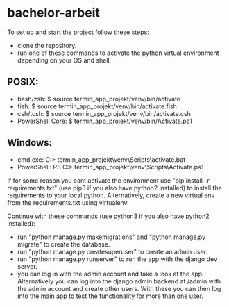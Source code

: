 # bachelor-arbeit

To set up and start the project follow these steps:

- clone the repository.
- run one of these commands to activate the python virtual environment depending on your OS and shell:

## POSIX:
- bash/zsh:          $ source termin_app_projekt/venv/bin/activate
- fish:              $ source termin_app_projekt/venv/bin/activate.fish
- csh/tcsh:          $ source termin_app_projekt/venv/bin/activate.csh
- PowerShell Core:   $ termin_app_projekt/venv/bin/Activate.ps1

## Windows:
- cmd.exe:           C:\> termin_app_projekt\venv\Scripts\activate.bat
- PowerShell:        PS C:\> termin_app_projekt\venv\Scripts\Activate.ps1
 
If for some reason you cant activate the environment use "pip install -r requirements.txt" (use pip3 if you also have python2 installed) to install the requirements to your local python. Alternatively, create a new virtual env from the requirements.txt using virtualenv.

Continue with these commands (use python3 if you also have python2 installed):    
- run "python manage.py makemigrations" and "python manage.py migrate" to create the database.
- run "python manage.py createsuperuser" to create an admin user.
- run "python manage.py runserver" to run the app with the django dev server.
- you can log in with the admin account and take a look at the app. Alternatively you can log into the django admin backend at /admin with the admin account 
and create other users. With these you can then log into the main app to test the functionality for more than one user.
